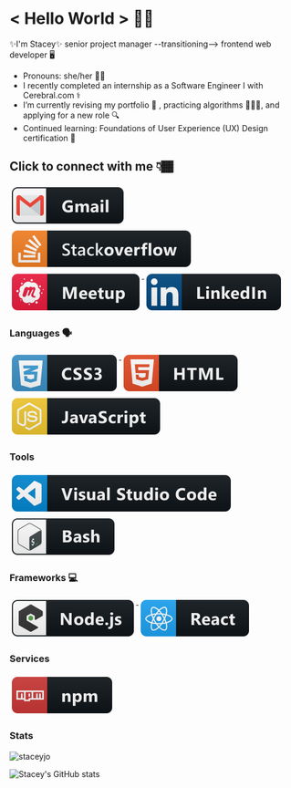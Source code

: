 <!-- Here are some ideas to get you started:
- 👯 I’m looking to collaborate on ...
- 🤔 I’m looking for help with ...
- ⚡ Fun fact: ... -->

# < Hello World > 👋🏽
✨I'm Stacey✨ senior project manager --transitioning--> frontend web developer 🖥️
- Pronouns: she/her 👩🏽
- I recently completed an internship as a Software Engineer I with Cerebral.com ⚕️
- I’m currently revising my portfolio 🎨 , practicing algorithms 👩🏽‍💻, and applying for a new role 🔍
- Continued learning: Foundations of User Experience (UX) Design certification 📖

##  Click to connect with me 👇🏾
  <!-- ![Followers](https://img.shields.io/github/followers/staceyjo.svg?style=social&label=Follow&maxAge=2592000) -->

<a href="mailto:stacey.l.joseph@gmail.com">
    <img src="readmeimages/gmail.svg" alt="gmail" style="vertical-align:top; margin:6px 4px">
  </a> 

<a href="https://stackoverflow.com/users/20096403/sjo">
    <img src="readmeimages/stackoverflow.svg" alt="stackoverflow" style="vertical-align:top; margin:6px 4px">
  </a>


 <a href="https://www.meetup.com/members/13882586/">
    <img src="readmeimages/meetup.svg" alt="meetup" style="vertical-align:top; margin:6px 4px">
  </a>

  <a href="https://www.linkedin.com/in/staceyljo/">
    <img src="readmeimages/linkedIn.svg" alt="LinkedIn" style="vertical-align:top; margin:6px 4px">
  </a>


### Languages 🗣
 <a href="#">
    <img src="readmeimages/css3.svg" alt="css3" style="vertical-align:top; margin:6px 4px">
  </a>  

 <a href="#">
    <img src="readmeimages/html.svg" alt="html" style="vertical-align:top; margin:6px 4px">
  </a> 

 <a href="#">
    <img src="readmeimages/js.svg" alt="js" style="vertical-align:top; margin:6px 4px">
  </a> 

  ### Tools
  <a href="#">
    <img src="readmeimages/visualstudio_code.svg" alt="visualstudio_code" style="vertical-align:top; margin:6px 4px">
  </a>

 <a href="#">
    <img src="readmeimages/bash.svg" alt="bash" style="vertical-align:top; margin:6px 4px">
  </a>


### Frameworks 💻
 <!-- <a href="#">
    <img src="readmeimages/nodejs.svg" alt="nodejs" style="vertical-align:top; margin:6px 4px">
  </a> -->

<a href="#">
    <img src="readmeimages/nodejs_larger.svg" alt="nodejs_larger" style="vertical-align:top; margin:6px 4px">
  </a>

<a href="#">
    <img src="readmeimages/react.svg" alt="react" style="vertical-align:top; margin:6px 4px">
  </a> 


### Services
 <a href="#">
    <img src="readmeimages/npm.svg" alt="npm" style="vertical-align:top; margin:6px 4px">
  </a> 

<!-- [![Stacey's github stats](https://github-readme-stats.vercel.app/api?username=staceyjo)](https://github.com/staceyjo/github-readme-stats) -->

### Stats

<!-- ![Stacey's github stats](https://github-readme-stats.vercel.app/api?username=staceyjo) -->
<p><img align="center" src="https://github-readme-stats.vercel.app/api/top-langs?username=staceyjo&theme=radical&show_icons=true&locale=en&layout=compact" alt="staceyjo" /></p>

![Stacey's GitHub stats](https://github-readme-stats.vercel.app/api?username=staceyjo&theme=radical&show_icons=true)


